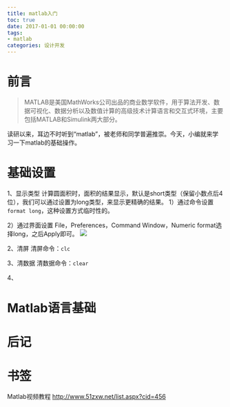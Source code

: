 ```yaml
---
title: matlab入门
toc: true
date: 2017-01-01 00:00:00
tags:
- matlab
categories: 设计开发
---
```

# 前言
> MATLAB是美国MathWorks公司出品的商业数学软件，用于算法开发、数据可视化、数据分析以及数值计算的高级技术计算语言和交互式环境，主要包括MATLAB和Simulink两大部分。

读研以来，耳边不时听到“matlab”，被老师和同学普遍推崇。今天，小编就来学习一下matlab的基础操作。

<!--more-->

# 基础设置
1、显示类型
计算圆面积时，面积的结果显示，默认是short类型（保留小数点后4位），我们可以通过设置为long类型，来显示更精确的结果。
1）通过命令设置
`format long`，这种设置方式临时性的。

2）通过界面设置
File，Preferences，Command Window，Numeric format选择long，之后Apply即可。
![](format.jpg)

2、清屏
清屏命令：`clc`

3、清数据
清数据命令：`clear`

4、

# Matlab语言基础


# 后记

# 书签
Matlab视频教程
http://www.51zxw.net/list.aspx?cid=456



